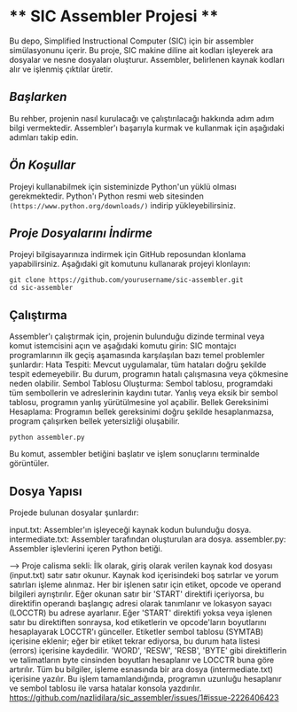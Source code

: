 # ** SIC Assembler Projesi ** 
Bu depo, Simplified Instructional Computer (SIC) için bir assembler simülasyonunu içerir. Bu proje, SIC makine diline ait kodları işleyerek ara dosyalar ve nesne dosyaları oluşturur. Assembler, belirlenen kaynak kodları alır ve işlenmiş çıktılar üretir.

## ***Başlarken***
Bu rehber, projenin nasıl kurulacağı ve çalıştırılacağı hakkında adım adım bilgi vermektedir. Assembler'ı başarıyla kurmak ve kullanmak için aşağıdaki adımları takip edin.

## ***Ön Koşullar***
Projeyi kullanabilmek için sisteminizde Python'un yüklü olması gerekmektedir. Python'ı Python resmi web sitesinden `(https://www.python.org/downloads/)` indirip yükleyebilirsiniz.

## ***Proje Dosyalarını İndirme***
Projeyi bilgisayarınıza indirmek için GitHub reposundan klonlama yapabilirsiniz. Aşağıdaki git komutunu kullanarak projeyi klonlayın:
 
```
git clone https://github.com/yourusername/sic-assembler.git
cd sic-assembler
```

## Çalıştırma 
Assembler'ı çalıştırmak için, projenin bulunduğu dizinde terminal veya komut istemcisini açın ve aşağıdaki komutu girin:
SIC montajcı programlarının ilk geçiş aşamasında karşılaşılan bazı temel problemler şunlardır:
Hata Tespiti: Mevcut uygulamalar, tüm hataları doğru şekilde tespit edemeyebilir. Bu durum, programın hatalı çalışmasına veya çökmesine neden olabilir.
Sembol Tablosu Oluşturma: Sembol tablosu, programdaki tüm sembollerin ve adreslerinin kaydını tutar. Yanlış veya eksik bir sembol tablosu, programın yanlış yürütülmesine yol açabilir.
Bellek Gereksinimi Hesaplama: Programın bellek gereksinimi doğru şekilde hesaplanmazsa, program çalışırken bellek yetersizliği oluşabilir.
```
python assembler.py
```
Bu komut, assembler betiğini başlatır ve işlem sonuçlarını terminalde görüntüler.


##  Dosya Yapısı
Projede bulunan dosyalar şunlardır:

input.txt: Assembler'ın işleyeceği kaynak kodun bulunduğu dosya.
intermediate.txt: Assembler tarafından oluşturulan ara dosya.
assembler.py: Assembler işlevlerini içeren Python betiği.


--> Proje calisma sekli:
 İlk olarak, giriş olarak verilen kaynak kod dosyası (input.txt) satır satır okunur. Kaynak kod içerisindeki boş satırlar ve yorum satırları işleme alınmaz. Her bir işlenen satır için etiket, opcode ve operand bilgileri ayrıştırılır. Eğer okunan satır bir 'START' direktifi içeriyorsa, bu direktifin operandı başlangıç adresi olarak tanımlanır ve lokasyon sayacı (LOCCTR) bu adrese ayarlanır. Eğer 'START' direktifi yoksa veya işlenen satır bu direktiften sonraysa, kod etiketlerin ve opcode'ların boyutlarını hesaplayarak LOCCTR'ı günceller. Etiketler sembol tablosu (SYMTAB) içerisine eklenir; eğer bir etiket tekrar ediyorsa, bu durum hata listesi (errors) içerisine kaydedilir. 'WORD', 'RESW', 'RESB', 'BYTE' gibi direktiflerin ve talimatların byte cinsinden boyutları hesaplanır ve LOCCTR buna göre artırılır. Tüm bu bilgiler, işleme esnasında bir ara dosya (intermediate.txt) içerisine yazılır. Bu işlem tamamlandığında, programın uzunluğu hesaplanır ve sembol tablosu ile varsa hatalar konsola yazdırılır.
https://github.com/nazlidilara/sic_assembler/issues/1#issue-2226406423
